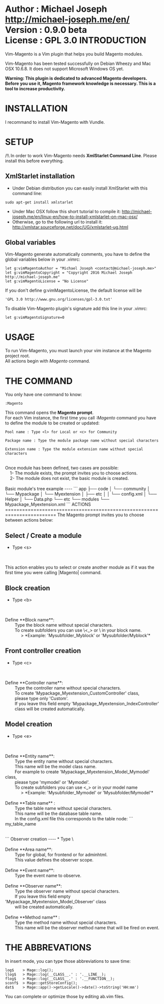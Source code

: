Author : Michael Joseph <http://michael-joseph.me/en/><br>
Version : 0.9.0 beta<br>
License : GPL 3.0
INTRODUCTION
========================================================================
Vim-Magento is a Vim plugin that helps you build Magento modules.<br>

Vim-Magento has been tested successfully on Debian Wheezy and Mac OSX 10.6.8. It does not support Microsoft Windows OS yet.<br>

**Warning: This plugin is dedicated to advanced Magento developers. Before you use it, Magento framework knowledge is necessary. This is a tool to increase productivity.**

INSTALLATION
========================================================================
I recommand to install Vim-Magento with Vundle.

SETUP
========================================================================
/!\ In order to work Vim-Magento needs **XmlStarlet Command Line**.
Please install this before everything.<br>

XmlStarlet installation
--------
- Under Debian distribution you can easily install XmlStarlet with this command line:
```
sudo apt-get install xmlstarlet
```
- Under Mac OSX follow this short tutorial to compile it: http://michael-joseph.me/en/linux-en/how-to-install-xmlstarlet-on-mac-osx/
- Otherwise, go to the following url to install it: http://xmlstar.sourceforge.net/doc/UG/xmlstarlet-ug.html<br>

Global variables
--------
Vim-Magento generate automatically comments, you have to define the global variables below in your .vimrc:
```
let g:vimMagentoAuthor = "Michael Joseph <contact@michael-joseph.me>"
let g:vimMagentoCopyright = "Copyright 2016 Michael Joseph http://michael-joseph.me"
let g:vimMagentoLicense = "No License"
```
If you don't define g:vimMagentoLicense, the default license will be 
```
'GPL 3.0 http://www.gnu.org/licenses/gpl-3.0.txt'
```
To disable Vim-Magento plugin's signature add this line in your .vimrc:
```
let g:vimMagentoSignature=0
```
USAGE
=============
To run Vim-Magento, you must launch your vim instance at the Magento project root.<br>
All actions begin with *Magento* command.

THE COMMAND
========================================================================
You only have one command to know:
```
:Magento
```
This command opens the **Magento prompt**.<br>
For each Vim instance, the first time you call *:Magento* command
you have to define the module to be created or updated:
```
Pool name : Type <l> for Local or <c> for Community
```
```
Package name : Type the module package name without special characters
```
```
Extension name : Type the module extension name without special characters
```
<br>
Once module has been defined, two cases are possible:
  <br>&nbsp;&nbsp;&nbsp;&nbsp;1- The module exists, the prompt invites you to choose actions.
  <br>&nbsp;&nbsp;&nbsp;&nbsp;2- The module does not exist, the basic module is created.
<br>
<br>
Basic module's tree example
----
```
app
├── code
│   └── community
│       └── Mypackage
│           └── Myextension
│               ├── etc
│               │   └── config.xml
│               └── Helper
│                   └── Data.php
└── etc
    └── modules
        └── Mypackage_Myextension.xml
```
ACTIONS
========================================================================
The Magento prompt invites you to choose between actions below:

Select / Create a module
--------
* Type \<s>
<br>
<br>
This action enables you to select or create another module
as if it was the first time you were calling |Magento| command.

Block creation 
--------------
* Type \<b>
<br>
<br>
Define **Block name**:
<br>
&nbsp;&nbsp;&nbsp;&nbsp;&nbsp;&nbsp;&nbsp;&nbsp;Type the block name without special characters.
<br>
&nbsp;&nbsp;&nbsp;&nbsp;&nbsp;&nbsp;&nbsp;&nbsp;To create subfolders you can use \<_> or \</> in your block name.
<br>
&nbsp;&nbsp;&nbsp;&nbsp;&nbsp;&nbsp;&nbsp;&nbsp;&nbsp;&nbsp;&nbsp;&nbsp; > *Example: 'Mysubfolder_Myblock' or 'Mysubfolder/Myblock'*

Front controller creation
--------------
* Type \<c>
<br>
<br>
Define **Controller name**:
<br>
&nbsp;&nbsp;&nbsp;&nbsp;&nbsp;&nbsp;&nbsp;&nbsp;Type the controller name without special characters.
<br>
&nbsp;&nbsp;&nbsp;&nbsp;&nbsp;&nbsp;&nbsp;&nbsp;To create 'Mypackage_Myextension_CustomController' class, 
<br>
&nbsp;&nbsp;&nbsp;&nbsp;&nbsp;&nbsp;&nbsp;&nbsp;please type only 'Custom'.
<br>
&nbsp;&nbsp;&nbsp;&nbsp;&nbsp;&nbsp;&nbsp;&nbsp;If you leave this field empty 'Mypackage_Myextension_IndexController'
<br>
&nbsp;&nbsp;&nbsp;&nbsp;&nbsp;&nbsp;&nbsp;&nbsp;class will be created automatically.

Model creation
------------
* Type \<e>
<br>
<br>
Define **Entity name**:
<br>
&nbsp;&nbsp;&nbsp;&nbsp;&nbsp;&nbsp;&nbsp;&nbsp;Type the entity name without special characters.
<br>
&nbsp;&nbsp;&nbsp;&nbsp;&nbsp;&nbsp;&nbsp;&nbsp;This name will be the model class name.
<br>
&nbsp;&nbsp;&nbsp;&nbsp;&nbsp;&nbsp;&nbsp;&nbsp;For example to create 'Mypackage_Myextension_Model_Mymodel' class,
<br>
&nbsp;&nbsp;&nbsp;&nbsp;&nbsp;&nbsp;&nbsp;&nbsp;please type 'mymodel' or 'Mymodel'.
<br>
&nbsp;&nbsp;&nbsp;&nbsp;&nbsp;&nbsp;&nbsp;&nbsp;To create subfolders you can use <_> or </> in your model name
<br>
&nbsp;&nbsp;&nbsp;&nbsp;&nbsp;&nbsp;&nbsp;&nbsp;&nbsp;&nbsp;&nbsp;&nbsp; > *Example: 'Mysubfolder_Mymodel' or 'Mysubfolder/Mymodel'*
<br>
<br>
Define **Table name** : 
<br>
&nbsp;&nbsp;&nbsp;&nbsp;&nbsp;&nbsp;&nbsp;&nbsp;Type the table name without special characters.
<br>
&nbsp;&nbsp;&nbsp;&nbsp;&nbsp;&nbsp;&nbsp;&nbsp;This name will be the database table name.
<br>
&nbsp;&nbsp;&nbsp;&nbsp;&nbsp;&nbsp;&nbsp;&nbsp;In the config.xml file this corresponds to the table node:
```
<entities>
    <mymodel>
         <table>my_table_name</table>
    </mymodel>
</entities>
```
Observer creation 
----
* Type \<o>
<br>
<br>
Define **Area name**: 
<br>
&nbsp;&nbsp;&nbsp;&nbsp;&nbsp;&nbsp;&nbsp;&nbsp;Type <g> for global, <f> for frontend or <a> for adminhtml.
<br>
&nbsp;&nbsp;&nbsp;&nbsp;&nbsp;&nbsp;&nbsp;&nbsp;This value defines the observer scope.
<br>
<br>
Define **Event name**: 
<br>
&nbsp;&nbsp;&nbsp;&nbsp;&nbsp;&nbsp;&nbsp;&nbsp;Type the event name to observe.
<br>
<br>
Define **Observer name**: 
<br>
&nbsp;&nbsp;&nbsp;&nbsp;&nbsp;&nbsp;&nbsp;&nbsp;Type the observer name without special characters.
<br>
&nbsp;&nbsp;&nbsp;&nbsp;&nbsp;&nbsp;&nbsp;&nbsp;If you leave this field empty 'Mypackage_Myextension_Model_Observer' class
<br>
&nbsp;&nbsp;&nbsp;&nbsp;&nbsp;&nbsp;&nbsp;&nbsp;will be created automatically.
<br>
<br>
Define **Method name** :
<br>
&nbsp;&nbsp;&nbsp;&nbsp;&nbsp;&nbsp;&nbsp;&nbsp;Type the method name without special characters.
<br>
&nbsp;&nbsp;&nbsp;&nbsp;&nbsp;&nbsp;&nbsp;&nbsp;This name will be the observer method name that will be fired on event.

THE ABBREVATIONS
===========
In insert mode, you can type those abbreviations to save time:
```
log$    > Mage::log();
llog$   > Mage::log(__CLASS__.' : '.__LINE__);
flog$   > Mage::log(__CLASS__.' : '.__FUNCTION__);
sconf$  > Mage::getStoreConfig();
dat$    > Mage::app()->getLocale()->date()->toString('HH:mm')
```
You can complete or optimize those by editing ab.vim files.
